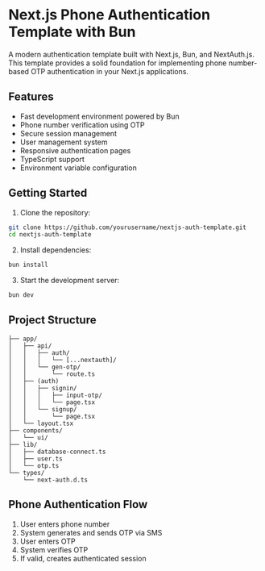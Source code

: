 # Next.js Phone Authentication Template with Bun

A modern authentication template built with Next.js, Bun, and NextAuth.js. This
template provides a solid foundation for implementing phone number-based OTP
authentication in your Next.js applications.

## Features

- Fast development environment powered by Bun
- Phone number verification using OTP
- Secure session management
- User management system
- Responsive authentication pages
- TypeScript support
- Environment variable configuration

## Getting Started

1. Clone the repository:

```bash
git clone https://github.com/yourusername/nextjs-auth-template.git
cd nextjs-auth-template
```

2. Install dependencies:

```bash
bun install
```

3. Start the development server:

```bash
bun dev
```

## Project Structure

```
├── app/
│   ├── api/
│   │   ├── auth/
│   │   │   └── [...nextauth]/
│   │   └── gen-otp/
│   │       └── route.ts
│   ├── (auth)
│   │   ├── signin/
│   │   │   ├── input-otp/
│   │   │   └── page.tsx
│   │   └── signup/
│   │       └── page.tsx
│   └── layout.tsx
├── components/
│   └── ui/
├── lib/
│   ├── database-connect.ts
│   ├── user.ts
│   └── otp.ts
└── types/
    └── next-auth.d.ts
```

## Phone Authentication Flow

1. User enters phone number
2. System generates and sends OTP via SMS
3. User enters OTP
4. System verifies OTP
5. If valid, creates authenticated session

